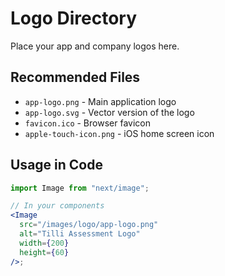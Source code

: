 # Logo Directory

Place your app and company logos here.

## Recommended Files

- `app-logo.png` - Main application logo
- `app-logo.svg` - Vector version of the logo
- `favicon.ico` - Browser favicon
- `apple-touch-icon.png` - iOS home screen icon

## Usage in Code

```jsx
import Image from "next/image";

// In your components
<Image
  src="/images/logo/app-logo.png"
  alt="Tilli Assessment Logo"
  width={200}
  height={60}
/>;
```
